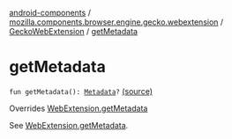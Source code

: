 [android-components](../../index.md) / [mozilla.components.browser.engine.gecko.webextension](../index.md) / [GeckoWebExtension](index.md) / [getMetadata](./get-metadata.md)

# getMetadata

`fun getMetadata(): `[`Metadata`](../../mozilla.components.concept.engine.webextension/-metadata/index.md)`?` [(source)](https://github.com/mozilla-mobile/android-components/blob/master/components/browser/engine-gecko-beta/src/main/java/mozilla/components/browser/engine/gecko/webextension/GeckoWebExtension.kt#L355)

Overrides [WebExtension.getMetadata](../../mozilla.components.concept.engine.webextension/-web-extension/get-metadata.md)

See [WebExtension.getMetadata](../../mozilla.components.concept.engine.webextension/-web-extension/get-metadata.md).

